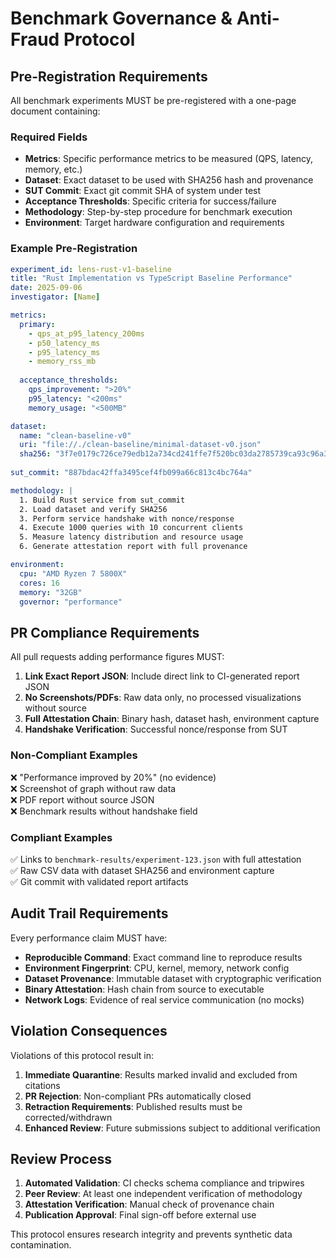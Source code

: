 # Benchmark Governance & Anti-Fraud Protocol

## Pre-Registration Requirements

All benchmark experiments MUST be pre-registered with a one-page document containing:

### Required Fields
- **Metrics**: Specific performance metrics to be measured (QPS, latency, memory, etc.)
- **Dataset**: Exact dataset to be used with SHA256 hash and provenance
- **SUT Commit**: Exact git commit SHA of system under test
- **Acceptance Thresholds**: Specific criteria for success/failure
- **Methodology**: Step-by-step procedure for benchmark execution
- **Environment**: Target hardware configuration and requirements

### Example Pre-Registration

```yaml
experiment_id: lens-rust-v1-baseline
title: "Rust Implementation vs TypeScript Baseline Performance"
date: 2025-09-06
investigator: [Name]

metrics:
  primary:
    - qps_at_p95_latency_200ms
    - p50_latency_ms  
    - p95_latency_ms
    - memory_rss_mb
  
  acceptance_thresholds:
    qps_improvement: ">20%"
    p95_latency: "<200ms" 
    memory_usage: "<500MB"

dataset:
  name: "clean-baseline-v0"
  uri: "file://./clean-baseline/minimal-dataset-v0.json"
  sha256: "3f7e0179c726ce79edb12a734cd241ffe7f520bc03da2785739ca93c96a3d22b"
  
sut_commit: "887bdac42ffa3495cef4fb099a66c813c4bc764a"

methodology: |
  1. Build Rust service from sut_commit
  2. Load dataset and verify SHA256
  3. Perform service handshake with nonce/response
  4. Execute 1000 queries with 10 concurrent clients
  5. Measure latency distribution and resource usage
  6. Generate attestation report with full provenance

environment:
  cpu: "AMD Ryzen 7 5800X"
  cores: 16
  memory: "32GB"
  governor: "performance"
```

## PR Compliance Requirements

All pull requests adding performance figures MUST:

1. **Link Exact Report JSON**: Include direct link to CI-generated report JSON
2. **No Screenshots/PDFs**: Raw data only, no processed visualizations without source
3. **Full Attestation Chain**: Binary hash, dataset hash, environment capture
4. **Handshake Verification**: Successful nonce/response from SUT

### Non-Compliant Examples
❌ "Performance improved by 20%" (no evidence)  
❌ Screenshot of graph without raw data  
❌ PDF report without source JSON  
❌ Benchmark results without handshake field  

### Compliant Examples  
✅ Links to `benchmark-results/experiment-123.json` with full attestation  
✅ Raw CSV data with dataset SHA256 and environment capture  
✅ Git commit with validated report artifacts  

## Audit Trail Requirements

Every performance claim MUST have:

- **Reproducible Command**: Exact command line to reproduce results
- **Environment Fingerprint**: CPU, kernel, memory, network config  
- **Dataset Provenance**: Immutable dataset with cryptographic verification
- **Binary Attestation**: Hash chain from source to executable
- **Network Logs**: Evidence of real service communication (no mocks)

## Violation Consequences

Violations of this protocol result in:

1. **Immediate Quarantine**: Results marked invalid and excluded from citations
2. **PR Rejection**: Non-compliant PRs automatically closed
3. **Retraction Requirements**: Published results must be corrected/withdrawn
4. **Enhanced Review**: Future submissions subject to additional verification

## Review Process

1. **Automated Validation**: CI checks schema compliance and tripwires
2. **Peer Review**: At least one independent verification of methodology  
3. **Attestation Verification**: Manual check of provenance chain
4. **Publication Approval**: Final sign-off before external use

This protocol ensures research integrity and prevents synthetic data contamination.